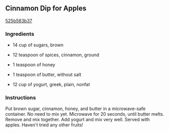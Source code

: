 ## Cinnamon Dip for Apples

[525b583b37](http://www.food.com/recipe/cinnamon-dip-for-apples-367862)

### Ingredients

 - 14 cup of sugars, brown

 - 12 teaspoon of spices, cinnamon, ground

 - 1 teaspoon of honey

 - 1 teaspoon of butter, without salt

 - 12 cup of yogurt, greek, plain, nonfat

### Instructions

Put brown sugar, cinnamon, honey, and butter in a microwave-safe container. No need to mix yet. Microwave for 20 seconds, until butter melts. Remove and mix together. Add yogurt and mix very well. Served with apples. Haven't tried any other fruits!